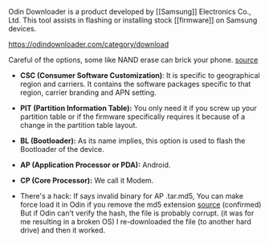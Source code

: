 Odin Downloader is a product developed by [[Samsung]] Electronics Co., Ltd. This tool assists in flashing or installing stock [[firmware]] on Samsung devices.

https://odindownloader.com/category/download

Careful of the options, some like NAND erase can brick your phone. [source](https://www.scribd.com/document/515749966/Odin-NAND-Erase-Guide-Re-partition-Samsung-Devices-complete#:~:text=It%20explains%20that%20Odin%20can,all%20data%20on%20the%20device.)

- **CSC (Consumer Software Customization)**: It is specific to geographical region and carriers. It contains the software packages specific to that region, carrier branding and APN setting.
- **PIT (Partition Information Table):** You only need it if you screw up your partition table or if the firmware specifically requires it because of a change in the partition table layout.
- **BL (Bootloader):** As its name implies, this option is used to flash the Bootloader of the device.
- **AP (Application Processor or PDA):** Android.
- **CP (Core Processor):** We call it Modem.

- There's a hack:
  If says invalid binary for AP .tar.md5, 
  You can make force load it in Odin if you remove the md5 extension [source](https://www.youtube.com/watch?v=5YaNLDJNnk0) (confirmed)
  But if Odin can't verify the hash, the file is probably corrupt. (it was for me resulting in a broken OS)
  I re-downloaded the file (to another hard drive) and then it worked.